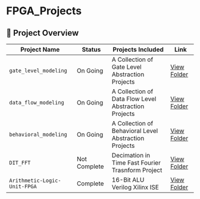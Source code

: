
# FPGA\_Projects


## 📁 Project Overview

| Project Name          | Status             | Projects Included                                                           | Link                                 |
| --------------------- | ------------------ | --------------------------------------------------------------------------- | ------------------------------------ |
| `gate_level_modeling` | On Going           | A Collection of Gate Level Abstraction Projects                             | [View Folder](./gate_level_Modeling) |
| `data_flow_modeling`  | On Going           | A Collection of Data Flow Level Abstraction Projects                        | [View Folder](./data_flow_modeling)  |
| `behavioral_modeling` | On Going           | A Collection of Behavioral Level Abstraction Projects                       | [View Folder](./behavioral_modeling) |
| `DIT_FFT`             | Not Complete       | Decimation in Time Fast Fourier Trasnform Project                           | [View Folder](./behavioral_modeling) |
| `Arithmetic-Logic-Unit-FPGA` | Complete    | 16-Bit ALU Verilog Xilinx ISE                                               | [View Folder](./Arithmetic-Logic-Unit-FPGA) |



